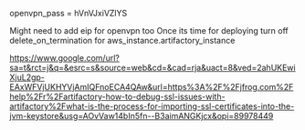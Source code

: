 openvpn_pass = hVnVJxiVZlYS

Might need to add eip for openvpn too
Once  its time for deploying turn off delete_on_termination for aws_instance.artifactory_instance

https://www.google.com/url?sa=t&rct=j&q=&esrc=s&source=web&cd=&cad=rja&uact=8&ved=2ahUKEwiXjuL2gp-EAxWFVjUKHYVjAmIQFnoECA4QAw&url=https%3A%2F%2Fjfrog.com%2Fhelp%2Fr%2Fartifactory-how-to-debug-ssl-issues-with-artifactory%2Fwhat-is-the-process-for-importing-ssl-certificates-into-the-jvm-keystore&usg=AOvVaw14bIn5fn--B3aimANGKjcx&opi=89978449